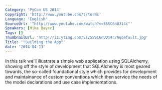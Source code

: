 ```yaml
---
Category: 'PyCon US 2014'
Copyright: 'http://www.youtube.com/t/terms'
Language: 'English'
SourceUrl: '"http://www.youtube.com/watch?v=5SSC6nU314c"'
Speakers: [Mike Bayer]
Tags: []
ThumbnailUrl: 'http://i1.ytimg.com/vi/5SSC6nU314c/hqdefault.jpg'
Title: '"Building the App"'
date: '2014-04-13'
---
```

In this talk we'll illustrate a simple web application using SQLAlchemy, showing off the style of development that SQLAlchemy is most geared towards, the so-called foundational style which provides for development and maintainance of custom conventions which then service the needs of the model declarations and use case
 implementations.